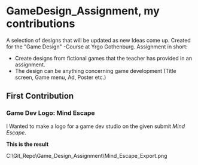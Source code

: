 # GameDesign_Assignment, my contributions
A selection of designs that will be updated as new Ideas come up. Created for the "Game Design" -Course at Yrgo Gothenburg.
Assignment in short: 
- Create designs from fictional games that the teacher has provided in an assignment.
- The design can be anything concerning game development (Title screen, Game menu, Ad, Poster etc.)

  
## First Contribution
### Game Dev Logo: **Mind Escape**

I Wanted to make a logo for a game dev studio on the given submit _Mind Escape_.

**This is the result**

C:\Git_Repo\Game_Design_Assignment\Mind_Escape_Export.png